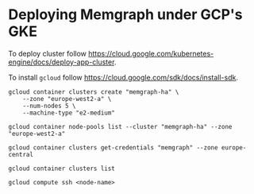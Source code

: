 # Deploying Memgraph under GCP's GKE

To deploy cluster follow https://cloud.google.com/kubernetes-engine/docs/deploy-app-cluster.

To install `gcloud` follow https://cloud.google.com/sdk/docs/install-sdk.

```
gcloud container clusters create "memgraph-ha" \
    --zone "europe-west2-a" \
    --num-nodes 5 \
    --machine-type "e2-medium"
```

```
gcloud container node-pools list --cluster "memgraph-ha" --zone "europe-west2-a"
```

```
gcloud container clusters get-credentials "memgraph" --zone europe-central
```

```
gcloud container clusters list
```

```
gcloud compute ssh <node-name>
```
